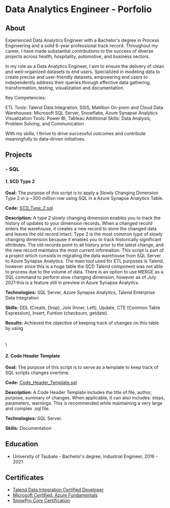 # Data Analytics Engineer - Porfolio

## About

Experienced Data Analytics Engineer with a Bachelor's degree in Process Engineering and a solid 6-year professional track record. Throughout my career, I have made substantial contributions to the success of diverse projects across health, hospitality, automotive, and business sectors.

In my role as a Data Analytics Engineer, I aim to ensure the delivery of clean and well-organized datasets to end users. Specialized in modeling data to create precise and user-friendly datasets, empowering end users to independently address their queries through effective data gathering, transformation, testing, visualization and documentation.

Key Competencies:

ETL Tools: Talend Data Integration, SSIS, Matillion
On-prem and Cloud Data Warehouses: Microsoft SQL Server, Snowflake, Azure Synapse Analytics
Visualization Tools: Power BI, Tableau
Additional Skills: Data Analysis, Problem Solving, and Communication

With my skills, I thrive to drive successful outcomes and contribute meaningfully to data-driven initiatives.

## Projects

### -   SQL

#### 1. SCD Type 2

**Goal:**  The purpose of this script is to apply a Slowly Changing Dimension Type 2 in a ~300 million row using SQL in a Azure Synapse Analytics Table.

**Code:** [SCD_Type_2.sql](https://github.com/biapleite/Data-Analytics-Engineer-Portfolio/blob/main/SQL/SCD_Type_2.sql)

**Description:** A type 2 slowly changing dimension enables you to track the history of updates to your dimension records. When a changed record enters the warehouse, it creates a new record to store the changed data and leaves the old record intact. Type 2 is the most common type of slowly changing dimension because it enables you to track historically significant attributes. The old records point to all history prior to the latest change, and the new record maintains the most current information. 
This script is part of a project which consists in migrating the data warehouse from SQL Server to Azure Synapse Analytics. The main tool used for ETL purposes is Talend, however since this is a huge table the SCD Talend component was not able to process due to the volume of data. There is an option to use MERGE as a SQL command to perform slow changing dimension, however as of July 2021 this is a feature still in preview in Azure Synapse Analytics.

**Technologies:** SQL Server, Azure Synapse Analytics, Talend Enterprise Data Integration 

**Skills:** DDL (Create, Drop), Join (Inner, Left), Update, CTE (Common Table Expression), Insert, Funtion (checksum, getdate).

**Results:** Achieved the objective of keeping track of changes on this table by using  
\
\
\

#### 2. Code Header Template

**Goal:**  The purpose of this script is to serve as a template to keep track of SQL scripts changes overtime.

**Code:** [Code_Header_Template.sql](https://github.com/biapleite/Data-Analytics-Engineer-Portfolio/blob/main/SQL/Code_Header_Template.sql)

**Description:** A Code Header Template includes the title of file, author, purpose, summary of changes. When applicable, it can also includes: steps, parameters, warnings. This is recommended while maintaining a very large and complex .sql file.

**Technologies:** SQL Server.

**Skills:** Documentation



## Education

- University of Taubate - Bachelor's degree, Industrial Engineer, 2016 - 2021

## Certificates

- [Talend Data Integration Certified Developer](https://www.credly.com/badges/c2af047e-e08e-424c-a3d3-7ed1c1955db8)
- [Microsoft Certified: Azure Fundamentals](https://www.credly.com/badges/9de93281-ad90-4658-aa14-bbbb7a003c64)
- [SnowPro Core Certification](https://www.credly.com/badges/847bf1a6-1f51-41a3-b6a3-0ef588eea725)

